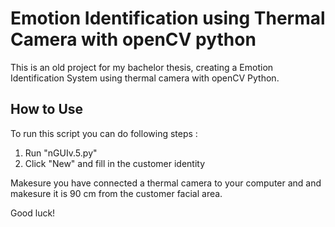 # Emotion Identification using Thermal Camera with openCV python

This is an old project for my bachelor thesis, creating a Emotion Identification System using thermal camera with openCV Python.

## How to Use

To run this script you can do following steps :
1. Run "nGUIv.5.py" 
2. Click "New" and fill in the customer identity

Makesure you have connected a thermal camera to your computer and and makesure it is 90 cm from the customer facial area.

Good luck!
